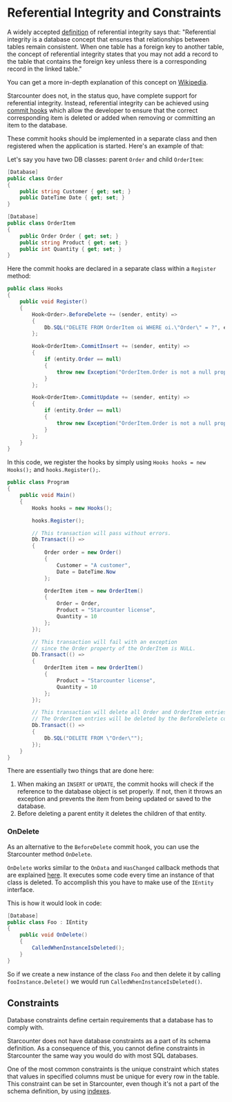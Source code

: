 # Referential Integrity and Constraints

A widely accepted [definition](http://databases.about.com/cs/administration/g/refintegrity.htm) of referential integrity says that: "Referential integrity is a database concept that ensures that relationships between tables remain consistent. When one table has a foreign key to another table, the concept of referential integrity states that you may not add a record to the table that contains the foreign key unless there is a corresponding record in the linked table."

You can get a more in-depth explanation of this concept on [Wikipedia](https://en.wikipedia.org/wiki/Referential_integrity).

Starcounter does not, in the status quo, have complete support for referential integrity. Instead, referential integrity can be achieved using [commit hooks](../transactions/commit-hooks.md) which allow the developer to ensure that the correct corresponding item is deleted or added when removing or committing an item to the database.

These commit hooks should be implemented in a separate class and then registered when the application is started. Here's an example of that:

Let's say you have two DB classes: parent `Order` and child `OrderItem`:

```csharp
[Database]
public class Order
{
    public string Customer { get; set; }
    public DateTime Date { get; set; }
}

[Database]
public class OrderItem
{
    public Order Order { get; set; }
    public string Product { get; set; }
    public int Quantity { get; set; }
}
```

Here the commit hooks are declared in a separate class within a `Register` method:

```csharp
public class Hooks
{
    public void Register()
    {
        Hook<Order>.BeforeDelete += (sender, entity) =>
        {
            Db.SQL("DELETE FROM OrderItem oi WHERE oi.\"Order\" = ?", entity);
        };

        Hook<OrderItem>.CommitInsert += (sender, entity) =>
        {
            if (entity.Order == null)
            {
                throw new Exception("OrderItem.Order is not a null property");
            }
        };

        Hook<OrderItem>.CommitUpdate += (sender, entity) =>
        {
            if (entity.Order == null)
            {
                throw new Exception("OrderItem.Order is not a null property");
            }
        };
    }
}
```

In this code, we register the hooks by simply using `Hooks hooks = new Hooks();` and `hooks.Register();`.

```csharp
public class Program 
{
    public void Main() 
    {
        Hooks hooks = new Hooks();

        hooks.Register();

        // This transaction will pass without errors.
        Db.Transact(() =>
        {
            Order order = new Order()
            {
                Customer = "A customer",
                Date = DateTime.Now
            };

            OrderItem item = new OrderItem()
            {
                Order = Order,
                Product = "Starcounter license",
                Quantity = 10       
            };
        });

        // This transaction will fail with an exception
        // since the Order property of the OrderItem is NULL.
        Db.Transact(() =>
        {
            OrderItem item = new OrderItem()
            {
                Product = "Starcounter license",
                Quantity = 10
            };
        });

        // This transaction will delete all Order and OrderItem entries.
        // The OrderItem entries will be deleted by the BeforeDelete commit hook on the Order class.
        Db.Transact(() =>
        {
            Db.SQL("DELETE FROM \"Order\"");
        });
    }
}
```

There are essentially two things that are done here:

1. When making an `INSERT` or `UPDATE`, the commit hooks will check if the reference to the database object is set properly. If not, then it throws an exception and prevents the item from being updated or saved to the database.
2. Before deleting a parent entity it deletes the children of that entity.

### OnDelete

As an alternative to the `BeforeDelete` commit hook, you can use the Starcounter method `OnDelete`.

`OnDelete` works similar to the `OnData` and `HasChanged` callback methods that are explained [here](../typed-json/callback-methods.md). It executes some code every time an instance of that class is deleted. To accomplish this you have to make use of the `IEntity` interface.

This is how it would look in code:

```csharp
[Database]
public class Foo : IEntity
{
    public void OnDelete()
    {
        CalledWhenInstanceIsDeleted();
    }
}
```

So if we create a new instance of the class `Foo` and then delete it by calling `fooInstance.Delete()` we would run `CalledWhenInstanceIsDeleted()`.

## Constraints

Database constraints define certain requirements that a database has to comply with.

Starcounter does not have database constraints as a part of its schema definition. As a consequence of this, you cannot define constraints in Starcounter the same way you would do with most SQL databases.

One of the most common constraints is the unique constraint which states that values in specified columns must be unique for every row in the table. This constraint can be set in Starcounter, even though it's not a part of the schema definition, by using [indexes](../sql/indexes.md).

